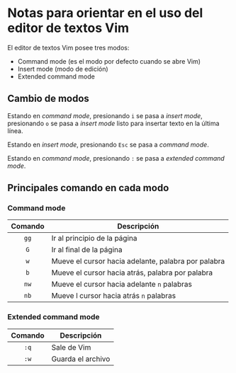 # Notas para orientar en el uso del editor de textos Vim

El editor de textos Vim posee tres modos:
- Command mode (es el modo por defecto cuando se abre Vim)
- Insert mode (modo de edición)
- Extended command mode

## Cambio de modos

Estando en *command mode*, presionando `i` se pasa a *insert mode*, presionando `o` se pasa a *insert mode* listo para insertar texto en la última línea.

Estando en *insert mode*, presionando `Esc` se pasa a *command mode*.

Estando en *command mode*, presionando `:` se pasa a *extended command mode*.

## Principales comando en cada modo

### Command mode

|Comando|Descripción|
|:-----:|-----------|
|`gg`|Ir al principio de la página|
|`G`|Ir al final de la página|
|`w`|Mueve el cursor hacia adelante, palabra por palabra|
|`b`|Mueve el cursor hacia atrás, palabra por palabra|
|`nw`|Mueve el cursor hacia adelante `n` palabras|
|`nb`|Mueve l cursor hacia atrás `n` palabras|

### Extended command mode

|Comando|Descripción|
|:-----:|-----------|
|`:q`|Sale de Vim|
|`:w`|Guarda el archivo|